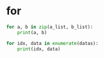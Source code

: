 # for

```python
for a, b in zip(a_list, b_list):
    print(a, b)
```

```python
for idx, data in enumerate(datas):
    print(idx, data)
```

